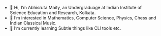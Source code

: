 - 👋 Hi, I’m Abhisruta Maity, an Undergraduage at Indian Institute of Science Education and Research, Kolkata.
- 👀 I’m interested in Mathematics, Computer Science, Physics, Chess and Indian Classical Music.
- 🌱 I’m currently learning Subtle things like CLI tools etc.
